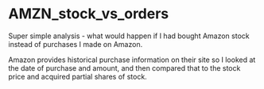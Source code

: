 # AMZN_stock_vs_orders

Super simple analysis - what would happen if I had bought Amazon stock instead of purchases I made on Amazon. 

Amazon provides historical purchase information on their site so I looked at the date of purchase and amount, and then 
compared that to the stock price and acquired partial shares of stock. 
